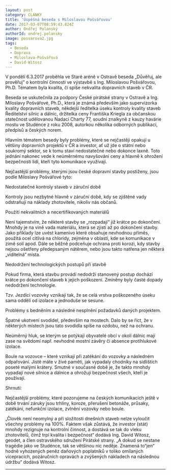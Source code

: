 ```yaml
---
layout: post
category: CLANKY
title: 'Úspěšná beseda s Miloslavou Pošvářovou'
date: 2017-03-07T08:59:43.824Z
author: Ondřej Polanský
authorId: ondrej.polansky
image: posvarova2.jpg
tags:
  - Beseda
  - Doprava
  - Miloslava-Pošvářová
  - David-Witosz
---
```


V pondělí 6.3.2017 proběhla ve Staré aréně v Ostravě beseda „Důvěřuj, ale prověřuj“ o kontrolní činnosti ve výstavbě s Ing. Miloslavou Pošvářovou, Ph.D. Tématem byla kvalita, či spíše nekvalita dopravních staveb v ČR.

Beseda se uskutečnila za podpory České pirátské strany v Ostravě a Ing. Miloslavy Pošvářové, Ph.D., která je známá především jako supervizorka kvality dopravních staveb, někdejší ředitelka úseku kontroly kvality staveb Ředitelství silnic a dálnic, držitelka ceny Františka Kriegla za občanskou statečnost udělovanou Nadací Charty 77, soudní znalkyně z kauzy havárie mostu ve Studénce z roku 2008, autorkou několika odborných publikací, předpisů a českých norem.

Hlavním tématem besedy byly problémy, které se nejčastěji opakují u většiny dopravních projektů v ČR a investor, ať už jde o státní nebo soukromý sektor, se k tomu staví nedostatečné nebo dokonce laxně. Toto jednání nakonec vede k neúměrnému navyšování ceny a hlavně k ohrožení bezpečnosti lidí, kteří tyto komunikace využívají.

Nejčastější problémy, kterými jsou české dopravní stavby postiženy, jsou podle Miloslavy Pošvářové tyto:

Nedostatečné kontroly staveb v záruční době

Kontroly jsou nezbytné hlavně v záruční době, kdy se zjištěné vady odstraňují na náklady zhotovitele, nikoliv nás občanů.

Použití nekvalitních a necertifikovaných materiálů

Není tajemstvím, že některé stavby se „rozpadají“ již krátce po dokončení. Mnohdy je na vině vada materiálu, která se zjistí až po dokončení stavby. Jako příklady lze uvést kamenivo které obsahuje nevhodnou příměs, použitá ocel citlivá na chloridy, zejména v oblasti, kde se komunikace v zimě solí apod. Dále se běžně podceňuje ochrana proti korozi, kdy stavby nejsou ošetřeny předepsaným nátěrem, nebo jsou takto natřena jen některá „viditelná“ místa.

Nedodržení technologických postupů při stavbě

Pokud firma, která stavbu provádí nedodrží stanovený postup dochází krátce po dokončení staveb k jejich poškození. Zmíněny byly časté dopady nedodržení technologie.

Tzv. Jezdící vozovky vznikají tak, že se celá vrstva poškozeného úseku sama oddělí od izolace a jednoduše se sesune.

Problémy s bedněním a následné nesplnění požadavků daných projektem.

Špatné ukotvení svodidel, především na mostech. Dalo by se říct, že v některých místech jsou tato svodidla spíše na ozdobu, než na ochranu.

Neúměrný hluk, se kterým se potýkají obyvatelé obcí v okolí dálnic mají zase na svědomí např. nevhodné mostní závěry či absence protihlukové izolace.

Boule na vozovce – které vznikají při zatékání do vozovky a následném odpařování. Jistě máte v živé paměti, jak vypadaly chodníky na sídlištích poseté malými krátery. Smutné v současné době je, že takto mnohdy vypadají nové silnice a dálnice a ohrožují bezpečnost všech, kteří je používají.

Shrnutí:

Nejčastější problémy, které pozorujeme na českých komunikacích ještě v době trvání záruky jsou trhliny, koroze, přerušení betonáže, průsaky, zatékání, nefunkční izolace, zvlnění vozovky nebo boule.

„Člověk není neomylný a při složitosti dnešních staveb nelze vyloučit všechny problémy na 100%. Faktem však zůstává, že investor (stát) mnohdy rezignuje na kontrolní činnost, a dostává se tak do vleku zhotovitelů, čímž trpí kvalita i bezpečnost“ dodává Ing. David Witosz, geodet, a člen ostravského sdružení Pirátské strany. „A dokud se nestane tragédie jako ve Studénce, tak se většinou nic neděje. Znamená to“jen“ hodně vyhozených peněz daňových poplatníků v toliko omílaných vícepracích, pozáručních opravách a zvýšených nákladech na následnou údržbu“ dodává Witosz.

- - -
